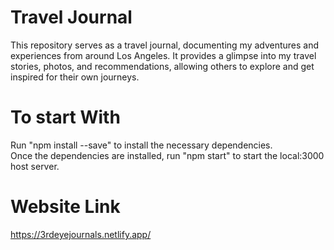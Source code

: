 # Travel Journal 
This repository serves as a travel journal, documenting my adventures and experiences from around Los Angeles. It provides a glimpse into my travel stories, photos, and recommendations, allowing others to explore and get inspired for their own journeys.

# To start With
Run "npm install --save" to install the necessary dependencies. <br/>
Once the dependencies are installed, run "npm start" to start the local:3000 host server.

# Website Link
https://3rdeyejournals.netlify.app/
